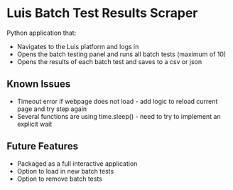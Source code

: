 # Luis Batch Test Results Scraper

Python application that:

* Navigates to the Luis platform and logs in
* Opens the batch testing panel and runs all batch tests (maximum of 10)
* Opens the results of each batch test and saves to a csv or json

## Known Issues

* Timeout error if webpage does not load - add logic to reload current page and try step again
* Several functions are using time.sleep() - need to try to implement an explicit wait

## Future Features

* Packaged as a full interactive application
* Option to load in new batch tests
* Option to remove batch tests 
